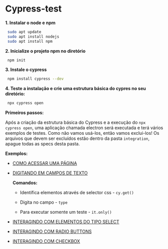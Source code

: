 # Cypress-test

**1. Instalar o node e npm**

```sh
 sudo apt update
 sudo apt install nodejs
 sudo apt install npm
```

**2. Inicialize o projeto npm no diretório**

```sh
 npm init
```

**3. Instale o cypress**

```sh
 npm install cypress --dev
```

**4. Teste a instalação e crie uma estrutura básica do cypres no seu diretório:**

```sh
 npx cypress open
 ```



**Primeiros passos:**

Após a criação da estrutura básica do Cypress e a execução do `npx cypress open`, uma aplicação chamada electron será executada e terá vários exemplos de testes. Como não vamos usá-los, então vamos exclui-los! Os arquivos que devem ser excluídos estão dentro da pasta `integration`, apague todas as specs desta pasta. 



**Exemplos:**

- [COMO ACESSAR UMA PÁGINA](https://github.com/thamyresmoraes/Cypress-test/blob/master/cypress/integration/tickets.spec.js#L2)

- [DIGITANDO EM CAMPOS DE TEXTO](https://github.com/thamyresmoraes/Cypress-test/blob/master/cypress/integration/tickets.spec.js#L8-L13)
	
	**Comandos:**

 	* Identifica elementos através de selector css - `cy.get()`

	* Digita no campo - `type`

	* Para executar somente um teste - `it.only()`

- [INTERAGINDO COM ELEMENTOS DO TIPO SELECT](https://github.com/thamyresmoraes/Cypress-test/blob/master/cypress/integration/tickets.spec.js#L17)

- [INTERAGINDO COM RADIO BUTTONS](https://github.com/thamyresmoraes/Cypress-test/blob/master/cypress/integration/tickets.spec.js#L22)

- [INTERAGINDO COM CHECKBOX](https://github.com/thamyresmoraes/Cypress-test/blob/master/cypress/integration/tickets.spec.js#L26-L37)

